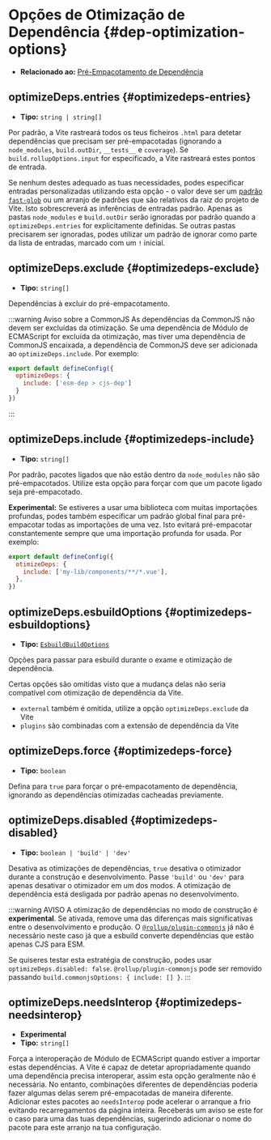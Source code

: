 # Opções de Otimização de Dependência {#dep-optimization-options}

- **Relacionado ao:** [Pré-Empacotamento de Dependência](/guide/dep-pre-bundling)

## optimizeDeps.entries {#optimizedeps-entries}

- **Tipo:** `string | string[]`

Por padrão, a Vite rastreará todos os teus ficheiros `.html` para detetar dependências que precisam ser pré-empacotadas (ignorando a `node_modules`, `build.outDir`, `__tests__` e `coverage`). Se `build.rollupOptions.input` for especificado, a Vite rastreará estes pontos de entrada.

Se nenhum destes adequado as tuas necessidades, podes especificar entradas personalizadas utilizando esta opção - o valor deve ser um [padrão `fast-glob`](https://github.com/mrmlnc/fast-glob#basic-syntax) ou um arranjo de padrões que são relativos da raiz do projeto de Vite. Isto sobrescreverá as inferências de entradas padrão. Apenas as pastas `node_modules` e `build.outDir` serão ignoradas por padrão quando a `optimizeDeps.entries` for explicitamente definidas. Se outras pastas precisarem ser ignoradas, podes utilizar um padrão de ignorar como parte da lista de entradas, marcado com um `!` inicial.

## optimizeDeps.exclude {#optimizedeps-exclude}

- **Tipo:** `string[]`

Dependências à excluir do pré-empacotamento.

:::warning Aviso sobre a CommonJS
As dependências da CommonJS não devem ser excluídas da otimização. Se uma dependência de Módulo de ECMAScript for excluída da otimização, mas tiver uma dependência de CommonJS encaixada, a dependência de CommonJS deve ser adicionada ao `optimizeDeps.include`. Por exemplo:

```js
export default defineConfig({
  optimizeDeps: {
    include: ['esm-dep > cjs-dep']
  }
})
```

:::

## optimizeDeps.include {#optimizedeps-include}

- **Tipo:** `string[]`

Por padrão, pacotes ligados que não estão dentro da `node_modules` não são pré-empacotados. Utilize esta opção para forçar com que um pacote ligado seja pré-empacotado.

**Experimental:** Se estiveres a usar uma biblioteca com muitas importações profundas, podes também especificar um padrão global final para pré-empacotar todas as importações de uma vez. Isto evitará pré-empacotar constantemente sempre que uma importação profunda for usada. Por exemplo:

```js
export default defineConfig({
  otimizeDeps: {
    include: ['my-lib/components/**/*.vue'],
  },
})
```

## optimizeDeps.esbuildOptions {#optimizedeps-esbuildoptions}

- **Tipo:** [`EsbuildBuildOptions`](https://esbuild.github.io/api/#simple-options)

Opções para passar para esbuild durante o exame e otimização de dependência.

Certas opções são omitidas visto que a mudança delas não seria compatível com otimização de dependência da Vite.

- `external` também é omitida, utilize a opção `optimizeDeps.exclude` da Vite
- `plugins` são combinadas com a extensão de dependência da Vite

## optimizeDeps.force {#optimizedeps-force}

- **Tipo:** `boolean`

Defina para `true` para forçar o pré-empacotamento de dependência, ignorando as dependências otimizadas cacheadas previamente.

## optimizeDeps.disabled {#optimizedeps-disabled}

- **Tipo:** `boolean | 'build' | 'dev'`

Desativa as otimizações de dependências, `true` desativa o otimizador durante a construção e desenvolvimento. Passe `'build'` ou `'dev'` para apenas desativar o otimizador em um dos modos. A otimização de dependência está desligada por padrão apenas no desenvolvimento.

:::warning AVISO
A otimização de dependências no modo de construção é **experimental**. Se ativada, remove uma das diferenças mais significativas entre o desenvolvimento e produção. O [`@rollup/plugin-commonjs`](https://github.com/rollup/plugins/tree/master/packages/commonjs) já não é necessário neste caso já que a esbuild converte dependências que estão apenas CJS para ESM.

Se quiseres testar esta estratégia de construção, podes usar `optimizeDeps.disabled: false`. `@rollup/plugin-commonjs` pode ser removido passando `build.commonjsOptions: { include: [] }`.
:::

## optimizeDeps.needsInterop {#optimizedeps-needsinterop}

- **Experimental**
- **Tipo:** `string[]`

Força a interoperação de Módulo de ECMAScript quando estiver a importar estas dependências. A Vite é capaz de detetar apropriadamente quando uma dependência precisa interoperar, assim esta opção geralmente não é necessária. No entanto, combinações diferentes de dependências poderia fazer algumas delas serem pré-empacotadas de maneira diferente. Adicionar estes pacotes ao `needsInterop` pode acelerar o arranque a frio evitando recarregamentos da página inteira. Receberás um aviso se este for o caso para uma das tuas dependências, sugerindo adicionar o nome do pacote para este arranjo na tua configuração.
